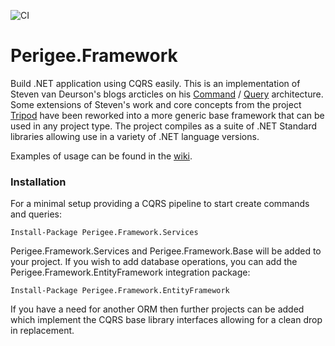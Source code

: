 ![CI](https://github.com/steveski/Perigee.Framework/workflows/CI/badge.svg)

# Perigee.Framework
Build .NET application using CQRS easily.
This is an implementation of Steven van Deurson's blogs arcticles on his [Command](https://blogs.cuttingedge.it/steven/posts/2011/meanwhile-on-the-command-side-of-my-architecture/) / [Query](https://blogs.cuttingedge.it/steven/posts/2011/meanwhile-on-the-command-side-of-my-architecture/) architecture. Some extensions of Steven's work and core concepts from the project [Tripod](https://github.com/danludwig/tripod) have been reworked into a more generic base framework that can be used in any project type. The project compiles as a suite of .NET Standard libraries allowing use in a variety of .NET language versions.

Examples of usage can be found in the [wiki](https://github.com/steveski/Perigee.Framework/wiki).

### Installation

For a minimal setup providing a CQRS pipeline to start create commands and queries:

    Install-Package Perigee.Framework.Services
    
Perigee.Framework.Services and Perigee.Framework.Base will be added to your project.
If you wish to add database operations, you can add the Perigee.Framework.EntityFramework integration package:

    Install-Package Perigee.Framework.EntityFramework

If you have a need for another ORM then further projects can be added which implement the CQRS base library interfaces allowing for a clean drop in replacement.


